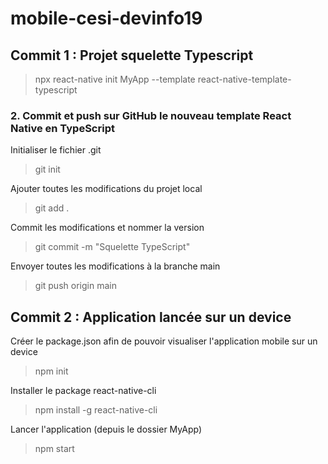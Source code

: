 # mobile-cesi-devinfo19

## Commit 1 : Projet squelette Typescript
> npx react-native init MyApp --template react-native-template-typescript

### 2. Commit et push sur GitHub le nouveau template React Native en TypeScript
Initialiser le fichier .git
> git init

Ajouter toutes les modifications du projet local
> git add .

Commit les modifications et nommer la version
> git commit -m "Squelette TypeScript" 

Envoyer toutes les modifications à la branche main
> git push origin main

## Commit 2 : Application lancée sur un device
Créer le package.json afin de pouvoir visualiser l'application mobile sur un device
>npm init

Installer le package react-native-cli
>npm install -g react-native-cli

Lancer l'application (depuis le dossier MyApp)
>npm start

